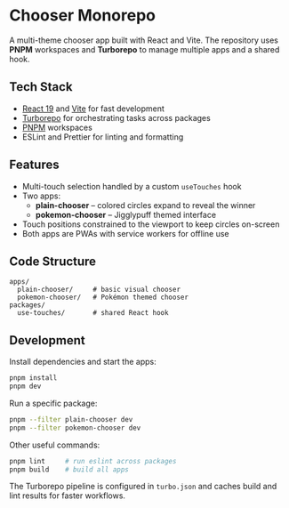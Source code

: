# Chooser Monorepo

A multi-theme chooser app built with React and Vite. The repository uses **PNPM** workspaces and **Turborepo** to manage multiple apps and a shared hook.

## Tech Stack

- [React 19](https://react.dev/) and [Vite](https://vitejs.dev/) for fast development
- [Turborepo](https://turbo.build/) for orchestrating tasks across packages
- [PNPM](https://pnpm.io/) workspaces
- ESLint and Prettier for linting and formatting

## Features

- Multi-touch selection handled by a custom `useTouches` hook
- Two apps:
  - **plain-chooser** – colored circles expand to reveal the winner
  - **pokemon-chooser** – Jigglypuff themed interface
- Touch positions constrained to the viewport to keep circles on-screen
- Both apps are PWAs with service workers for offline use

## Code Structure

```
apps/
  plain-chooser/     # basic visual chooser
  pokemon-chooser/   # Pokémon themed chooser
packages/
  use-touches/       # shared React hook
```

## Development

Install dependencies and start the apps:

```bash
pnpm install
pnpm dev
```

Run a specific package:

```bash
pnpm --filter plain-chooser dev
pnpm --filter pokemon-chooser dev
```

Other useful commands:

```bash
pnpm lint     # run eslint across packages
pnpm build    # build all apps
```

The Turborepo pipeline is configured in `turbo.json` and caches build and lint results for faster workflows.

